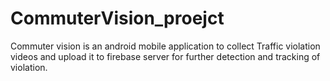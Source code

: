 # CommuterVision_proejct
Commuter vision is an android mobile application to collect Traffic violation videos and upload it to firebase server for further detection and tracking of violation.
